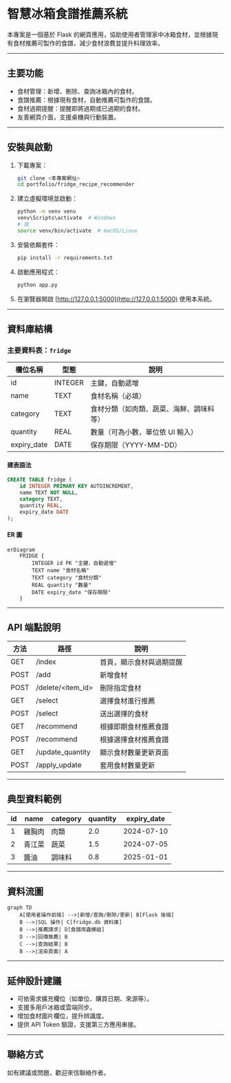 # 智慧冰箱食譜推薦系統

本專案是一個基於 Flask 的網頁應用，協助使用者管理家中冰箱食材，並根據現有食材推薦可製作的食譜，減少食材浪費並提升料理效率。

---

## 主要功能

- 食材管理：新增、刪除、查詢冰箱內的食材。
- 食譜推薦：根據現有食材，自動推薦可製作的食譜。
- 食材過期提醒：提醒即將過期或已過期的食材。
- 友善網頁介面，支援桌機與行動裝置。

---

## 安裝與啟動

1. 下載專案：
   ```bash
   git clone <本專案網址>
   cd portfolio/fridge_recipe_recommender
   ```
2. 建立虛擬環境並啟動：
   ```bash
   python -m venv venv
   venv\Scripts\activate  # Windows
   # 或
   source venv/bin/activate  # macOS/Linux
   ```
3. 安裝依賴套件：
   ```bash
   pip install -r requirements.txt
   ```
4. 啟動應用程式：
   ```bash
   python app.py
   ```
5. 在瀏覽器開啟 [http://127.0.0.1:5000](http://127.0.0.1:5000) 使用本系統。

---

## 資料庫結構

### 主要資料表：`fridge`

| 欄位名稱    | 型態    | 說明                                   |
| ----------- | ------- | -------------------------------------- |
| id          | INTEGER | 主鍵，自動遞增                         |
| name        | TEXT    | 食材名稱（必填）                       |
| category    | TEXT    | 食材分類（如肉類、蔬菜、海鮮、調味料等）|
| quantity    | REAL    | 數量（可為小數，單位依 UI 輸入）        |
| expiry_date | DATE    | 保存期限（YYYY-MM-DD）                  |

#### 建表語法
```sql
CREATE TABLE fridge (
    id INTEGER PRIMARY KEY AUTOINCREMENT,
    name TEXT NOT NULL,
    category TEXT,
    quantity REAL,
    expiry_date DATE
);
```

#### ER 圖
```mermaid
erDiagram
    FRIDGE {
        INTEGER id PK "主鍵，自動遞增"
        TEXT name "食材名稱"
        TEXT category "食材分類"
        REAL quantity "數量"
        DATE expiry_date "保存期限"
    }
```

---

## API 端點說明

| 方法   | 路徑                | 說明                     |
| ------ | ------------------- | ------------------------ |
| GET    | /index              | 首頁，顯示食材與過期提醒 |
| POST   | /add                | 新增食材                 |
| POST   | /delete/<item_id>   | 刪除指定食材             |
| GET    | /select             | 選擇食材進行推薦         |
| POST   | /select             | 送出選擇的食材           |
| GET    | /recommend          | 根據即期食材推薦食譜     |
| POST   | /recommend          | 根據選擇食材推薦食譜     |
| GET    | /update_quantity    | 顯示食材數量更新頁面     |
| POST   | /apply_update       | 套用食材數量更新         |

---

## 典型資料範例

| id | name   | category | quantity | expiry_date |
|----|--------|----------|----------|-------------|
| 1  | 雞胸肉 | 肉類     | 2.0      | 2024-07-10  |
| 2  | 青江菜 | 蔬菜     | 1.5      | 2024-07-05  |
| 3  | 醬油   | 調味料   | 0.8      | 2025-01-01  |

---

## 資料流圖

```mermaid
graph TD
    A[使用者操作前端] -->|新增/查詢/刪除/更新| B[Flask 後端]
    B -->|SQL 操作| C[fridge.db 資料庫]
    B -->|推薦請求| D[食譜爬蟲模組]
    D -->|回傳推薦| B
    C -->|查詢結果| B
    B -->|渲染頁面| A
```

---

## 延伸設計建議

- 可依需求擴充欄位（如單位、購買日期、來源等）。
- 支援多用戶冰箱或雲端同步。
- 增加食材圖片欄位，提升辨識度。
- 提供 API Token 驗證，支援第三方應用串接。

---

## 聯絡方式

如有建議或問題，歡迎來信聯絡作者。 